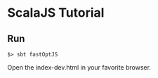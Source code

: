 # ScalaJS Tutorial

## Run

    $> sbt fastOptJS
    
Open the index-dev.html in your favorite browser.